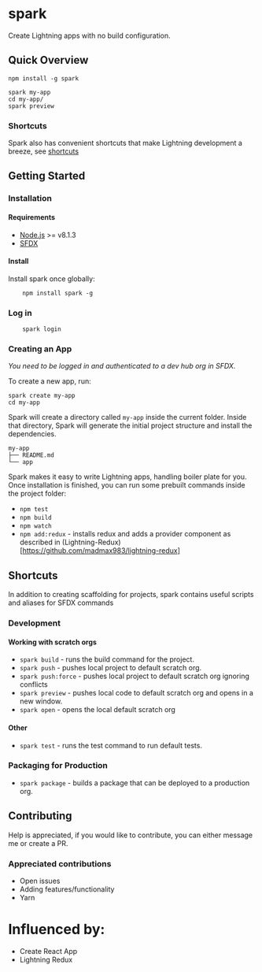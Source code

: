 # spark
Create Lightning apps with no build configuration.

## Quick Overview
```
npm install -g spark

spark my-app
cd my-app/
spark preview
```

### Shortcuts
Spark also has convenient shortcuts that make Lightning development a breeze, see [shortcuts](#shotcuts)

## Getting Started

### Installation

#### Requirements
- [Node.js](https://nodejs.org) >= v8.1.3
- [SFDX](https://developer.salesforce.com/tools/sfdxcli)

#### Install
Install spark once globally:
```
    npm install spark -g
```

### Log in
```
    spark login
```

### Creating an App
*You need to be logged in and authenticated to a dev hub org in SFDX.*

To create a new app, run:
```
spark create my-app
cd my-app
```

Spark will create a directory called `my-app` inside the current folder.
Inside that directory, Spark will generate the initial project structure and install the dependencies.

```
my-app
├── README.md
└── app
```

Spark makes it easy to write Lightning apps, handling boiler plate for you.
Once installation is finished, you can run some prebuilt commands inside the project folder:

- `npm test`
- `npm build`
- `npm watch`
- `npm add:redux` - installs redux and adds a provider component as described in (Lightning-Redux)[https://github.com/madmax983/lightning-redux]

## Shortcuts
In addition to creating scaffolding for projects, spark contains useful scripts and aliases for SFDX commands

### Development
#### Working with scratch orgs
- `spark build` - runs the build command for the project.
- `spark push` - pushes local project to default scratch org.
- `spark push:force` - pushes local project to default scratch org ignoring conflicts
- `spark preview` - pushes local code to default scratch org and opens in a new window.
- `spark open` - opens the local default scratch org
#### Other
- `spark test` - runs the test command to run default tests.

### Packaging for Production
- `spark package` - builds a package that can be deployed to a production org.

## Contributing
Help is appreciated, if you would like to contribute, you can either message me or create a PR.

### Appreciated contributions
- Open issues
- Adding features/functionality
- Yarn

# Influenced by:
- Create React App
- Lightning Redux
